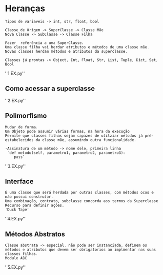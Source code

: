 # Heranças
    Tipos de variaveis -> int, str, float, bool

    Classe de Origem -> SuperClasse -> Classe Mãe
    Nova Classe -> SubClasse -> Classe Filha

    Fazer  referência a uma SuperClasse.
    Uma classe filha vai herdar atributos e métodos de uma classe mãe.
    Novas classes herdam métodos e atributos da superclasse.

    Classes já prontas -> Object, Int, Float, Str, List, Tuple, Dict, Set, Bool

''1.EX.py''

## Como acessar a superclasse

''2.EX.py''

## Polimorfismo
    Mudar de forma.
    Um Objeto pode assumir várias formas, na hora da execução
    Permite que classes filhas sejam capazes de utilziar métodos já pré-estabelecidos da classe mãe, assumindo outra funcionalidade.

    -Assinatura de um método -> nome dele, primeira linha
     `def metodo(self, parametro1, parametro2, parametro3): 
        pass`
    
''3.EX.py''

## Interface
    É uma classe que será herdada por outras classes, com métodos ocos e não possui construtor.
    Uma combinação, contrato, subclasse concorda aos termos da Superclasse
    Recurso para definir ações.
    'Duck Tape' 

''4.EX.py''

## Métodos Abstratos
    Classe abstrata -> especial, não pode ser instanciada. definem os métodos e atributos que devem ser obrigatorios ao implmentar nas suas classes filhas.
    Modulo ABC 
''5.EX.py''